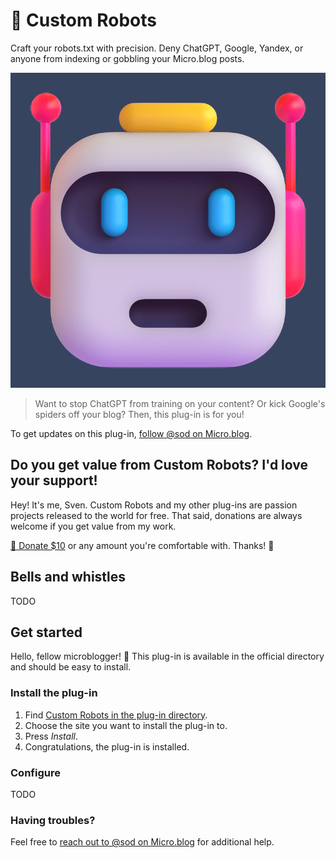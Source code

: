 # 🤖 Custom Robots

Craft your robots.txt with precision. Deny ChatGPT, Google, Yandex, or anyone from indexing or gobbling your Micro.blog posts.

![](https://raw.githubusercontent.com/svendahlstrand/plugin-custom-robots/main/vendor/microsoft/fluent-emoji-robot.png)

> Want to stop ChatGPT from training on your content? Or kick Google's spiders off your blog? Then, this plug-in is for you!

To get updates on this plug-in, [follow @sod on Micro.blog](https://micro.blog/sod).

## Do you get value from Custom Robots? I'd love your support!

Hey! It's me, Sven. Custom Robots and my other plug-ins are passion projects released to the world for free. That said, donations are always welcome if you get value from my work.

[💸 Donate $10](https://dahlstrand.net/donate/) or any amount you're comfortable with. Thanks! 🙏

## Bells and whistles

TODO

## Get started

Hello, fellow microblogger! 👋 This plug-in is available in the official directory and should be easy to install.

### Install the plug-in

1. Find [Custom Robots in the plug-in directory](https://micro.blog/account/plugins/view/TODO).
2. Choose the site you want to install the plug-in to.
3. Press *Install*.
4. Congratulations, the plug-in is installed.

### Configure

TODO

### Having troubles?

Feel free to [reach out to @sod on Micro.blog](https://micro.blog/sod) for additional help.
